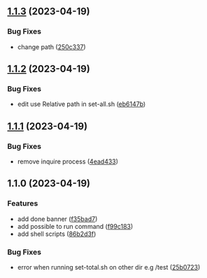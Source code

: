 

## [1.1.3](https://github.com/Kwonkunkun/my-convenient-shell-scripts/compare/v1.1.2...v1.1.3) (2023-04-19)


### Bug Fixes

* change path ([250c337](https://github.com/Kwonkunkun/my-convenient-shell-scripts/commit/250c3373eaf2d340fdc64100b3302c14d69c358b))

## [1.1.2](https://github.com/Kwonkunkun/my-convenient-shell-scripts/compare/v1.1.1...v1.1.2) (2023-04-19)


### Bug Fixes

* edit use Relative path in set-all.sh ([eb6147b](https://github.com/Kwonkunkun/my-convenient-shell-scripts/commit/eb6147b2e23dcb46f9a5341cfaae3a1a0d214b0e))

## [1.1.1](https://github.com/Kwonkunkun/my-convenient-shell-scripts/compare/v1.1.0...v1.1.1) (2023-04-19)


### Bug Fixes

* remove inquire process ([4ead433](https://github.com/Kwonkunkun/my-convenient-shell-scripts/commit/4ead4331e68603ac01331e89be8426146932d239))

## 1.1.0 (2023-04-19)


### Features

* add done banner ([f35bad7](https://github.com/Kwonkunkun/my-convenient-shell-scripts/commit/f35bad7ed48dda7d586d080a7e3681a389088b20))
* add possible to run command ([f99c183](https://github.com/Kwonkunkun/my-convenient-shell-scripts/commit/f99c183fb3b921a23a87d777dc8aa32748001c4d))
* add shell scripts ([86b2d3f](https://github.com/Kwonkunkun/my-convenient-shell-scripts/commit/86b2d3fb52c6e8e1bc816752f158c6bad759e619))


### Bug Fixes

* error when running set-total.sh on other dir e.g /test ([25b0723](https://github.com/Kwonkunkun/my-convenient-shell-scripts/commit/25b0723c22ba118e895077aeffdc0f1b3514b157))